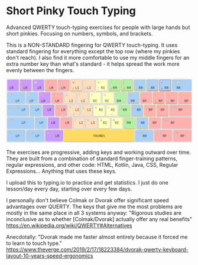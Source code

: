 # Short Pinky Touch Typing
Advanced QWERTY touch-typing exercises for people with large hands but short pinkies.  Focusing on numbers, symbols, and brackets.

This is a NON-STANDARD fingering for QWERTY touch-typing.  It uses standard fingering for everything except the top row (where my pinkies don't reach).  I also find it more comfortable to use my middle fingers for an extra number key than what's standard - it helps spread the work more evenly between the fingers.

![Finger-key relationships](typing.png)

The exercises are progressive, adding keys and working outward over time.  They are built from a combination of standard finger-training patterns, regular expressions, and other code: HTML, Kotlin, Java, CSS, Regular Expressions...  Anything that uses these keys.

I upload this to typing.io to practice and get statistics.  I just do one lesson/day every day, starting over every few days.

I personally don't believe Colmak or Dvorak offer significant speed advantages over QUERTY.  The keys that give me the most problems are mostly in the same place in all 3 systems anyway:
"Rigorous studies are inconclusive as to whether [Colmak/Dvorak] actually offer any real benefits"
https://en.wikipedia.org/wiki/QWERTY#Alternatives

Anecdotally:
"Dvorak made me faster almost entirely because it forced me to learn to touch type."
https://www.theverge.com/2019/2/17/18223384/dvorak-qwerty-keyboard-layout-10-years-speed-ergonomics
